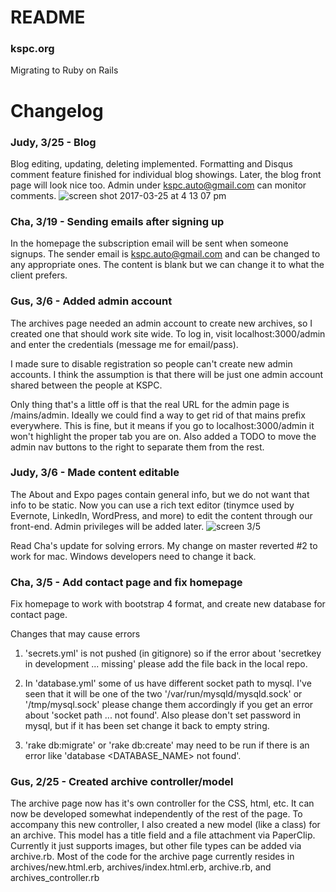 # README

### kspc.org
Migrating to Ruby on Rails

# Changelog

### Judy, 3/25 - Blog
Blog editing, updating, deleting implemented. Formatting and Disqus comment feature finished for individual blog showings. Later, the blog front page will look nice too. Admin under kspc.auto@gmail.com can monitor comments.
![screen shot 2017-03-25 at 4 13 07 pm](https://cloud.githubusercontent.com/assets/5604374/24326872/f5ef4f10-1175-11e7-8246-b8cf4f097362.png)

### Cha, 3/19 - Sending emails after signing up
In the homepage the subscription email will be sent when someone signups.
The sender email is kspc.auto@gmail.com and can be changed to any appropriate ones.
The content is blank but we can change it to what the client prefers.

### Gus, 3/6 - Added admin account
The archives page needed an admin account to create new archives, so I created one that should work site wide. To log in, visit localhost:3000/admin and enter the credentials (message me for email/pass).

I made sure to disable registration so people can't create new admin accounts. I think the assumption is that there will be just one admin account shared between the people at KSPC.

Only thing that's a little off is that the real URL for the admin page is /mains/admin. Ideally we could find a way to get rid of that mains prefix everywhere. This is fine, but it means if you go to localhost:3000/admin it won't highlight the proper tab you are on. Also added a TODO to move the admin nav buttons to the right to separate them from the rest.

### Judy, 3/6 - Made content editable
The About and Expo pages contain general info, but we do not want that info to be static. Now you can use a rich text editor (tinymce used by Evernote, LinkedIn, WordPress, and more) to edit the content through our front-end. Admin privileges will be added later.
![screen 3/5](https://cloud.githubusercontent.com/assets/5604374/23595793/8c201926-01d9-11e7-8c11-b9ab6fd9d82a.png)

Read Cha's update for solving errors. My change on master reverted #2 to work for mac. Windows developers need to change it back.

### Cha, 3/5 - Add contact page and fix homepage
Fix homepage to work with bootstrap 4 format, and create new database for contact page.

Changes that may cause errors

1. 'secrets.yml' is not pushed (in gitignore) so if the error about 'secretkey in development ... missing' please add the file back in the local repo.

2. In 'database.yml' some of us have different socket path to mysql. I've seen that it will be one of the two '/var/run/mysqld/mysqld.sock' or '/tmp/mysql.sock' please change them accordingly if you get an error about 'socket path <PATHNAME> ... not found'. Also please don't set
password in mysql, but if it has been set change it back to empty string.

3. 'rake db:migrate' or 'rake db:create' may need to be run if there is an error like 'database <DATABASE_NAME> not found'.

### Gus, 2/25 - Created archive controller/model
The archive page now has it's own controller for the CSS, html, etc. It can now be developed somewhat independently of the rest of the page. To accompany this new controller, I also created a new model (like a class) for an archive. This model has a title field and a file attachment via PaperClip. Currently it just supports images, but other file types can be added via archive.rb. Most of the code for the archive page currently resides in archives/new.html.erb, archives/index.html.erb, archive.rb, and archives_controller.rb
